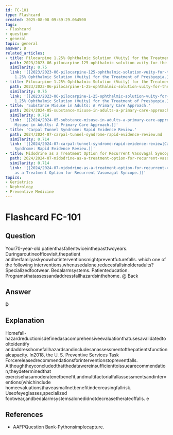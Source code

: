 ```yaml
---
id: FC-101
type: Flashcard
created: 2025-08-08 09:59:29.064500
tags:
- Flashcard
- question
- general
topic: general
answer: D
related_articles:
- title: Pilocarpine 1.25% Ophthalmic Solution (Vuity) for the Treatment of Presbyopia.
  path: 2023/2023-06-pilocarpine-125-ophthalmic-solution-vuity-for-the-treatment.md
  similarity: 0.75
  link: '[[2023/2023-06-pilocarpine-125-ophthalmic-solution-vuity-for-the-treatment|Pilocarpine
    1.25% Ophthalmic Solution (Vuity) for the Treatment of Presbyopia.]]'
- title: Pilocarpine 1.25% Ophthalmic Solution (Vuity) for the Treatment of Presbyopia.
  path: 2023/2023-06-pilocarpine-1-25-ophthalmic-solution-vuity-for-the-treatment.md
  similarity: 0.75
  link: '[[2023/2023-06-pilocarpine-1-25-ophthalmic-solution-vuity-for-the-treatment|Pilocarpine
    1.25% Ophthalmic Solution (Vuity) for the Treatment of Presbyopia.]]'
- title: 'Substance Misuse in Adults: A Primary Care Approach.'
  path: 2024/2024-05-substance-misuse-in-adults-a-primary-care-approach.md
  similarity: 0.714
  link: '[[2024/2024-05-substance-misuse-in-adults-a-primary-care-approach|Substance
    Misuse in Adults: A Primary Care Approach.]]'
- title: 'Carpal Tunnel Syndrome: Rapid Evidence Review.'
  path: 2024/2024-07-carpal-tunnel-syndrome-rapid-evidence-review.md
  similarity: 0.714
  link: '[[2024/2024-07-carpal-tunnel-syndrome-rapid-evidence-review|Carpal Tunnel
    Syndrome: Rapid Evidence Review.]]'
- title: Midodrine as a Treatment Option for Recurrent Vasovagal Syncope.
  path: 2024/2024-07-midodrine-as-a-treatment-option-for-recurrent-vasovagal-sync.md
  similarity: 0.714
  link: '[[2024/2024-07-midodrine-as-a-treatment-option-for-recurrent-vasovagal-sync|Midodrine
    as a Treatment Option for Recurrent Vasovagal Syncope.]]'
topics:
- Geriatrics
- Nephrology
- Preventive Medicine
---
```


# Flashcard FC-101

## Question

Your70-year-old patienthasfallentwiceinthepasttwoyears. Duringaroutineofficevisit,thepatient andherfamilyaskyouwhatinterventionsmightpreventfuturefalls. which one of the following interventions,whenusedalone,reducesfallsinolderadults? Specializedfootwear. Bedalarmsystems. Patienteducation. Programsthatassessandaddressfallhazardsinthehome. @ Back

## Answer

**D**

## Explanation

Homefall-hazardreductionisdefinedasacomprehensiveevaluationthatusesavalidatedtooltoidentify andaddresshomefallhazardsandincludesanassessmentofthepatientsfunctionalcapacity. In2018, the U. S. Preventive Services Task Forcereleasedrecommendationsforinterventionstopreventfalls. Althoughtheyconcludedthatthedatawereinsufficienttoissuearecommendation,theydeterminedthat exercisehasamoderatenetbenefit,andmultifactorialfallassessmentsandinterventions(whichinclude homeevaluations)haveasmallnetbenefitindecreasingfallrisk. Useofeyeglasses,specialized footwear,andbedalarmsystemsalonedidnotdecreasetherateoffalls. e

## References

- AAFPQuestion Bank-Pythonsimplecapture.

